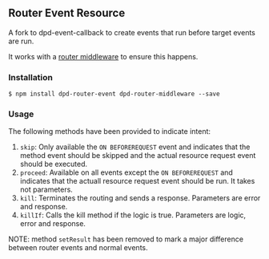 ## Router Event Resource

A fork to dpd-event-callback to create events that run before target events are run.

It works with a [router middleware](https://github.com/ezra-obiwale/dpd-router-middleware) to ensure this happens.

### Installation

````
$ npm install dpd-router-event dpd-router-middleware --save
````

### Usage

The following methods have been provided to indicate intent:

1. `skip`: Only available the `ON BEFOREREQUEST` event and indicates that the method event should be skipped and the actual resource request event should be executed.
2. `proceed`: Available on all events except the `ON BEFOREREQUEST` and indicates that the actuall resource request event should be run. It takes not parameters.
3. `kill`: Terminates the routing and sends a response. Parameters are error and response.
4. `killIf`: Calls the kill method if the logic is true. Parameters are logic, error and response.

NOTE: method `setResult` has been removed to mark a major difference between router events and normal events.
